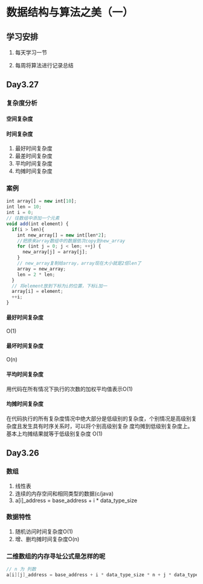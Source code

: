 
# 数据结构与算法之美（一）

## 学习安排

1. 每天学习一节

2. 每周将算法进行记录总结

## Day3.27

### 复杂度分析

#### 空间复杂度

#### 时间复杂度

1. 最好时间复杂度
2. 最差时间复杂度
3. 平均时间复杂度
4. 均摊时间复杂度

### 案例

```js
int array[] = new int[10];
int len = 10;
int i = 0;
// 往数组中添加一个元素
void add(int element) {
  if(i > len){
    int new_array[] = new int[len*2];
    //把原来array数组中的数据依次copy到new_array
    for (int j = 0; j < len; ++j) {
      new_array[j] = array[j];
    }
    // new_array复制给array，array现在大小就是2倍len了
    array = new_array;
    len = 2 * len;
  }
  // 将element放到下标为i的位置，下标i加一
  array[i] = element;
  ++i;
}
```

#### 最好时间复杂度

O(1)

#### 最坏时间复杂度

O(n)

#### 平均时间复杂度

用代码在所有情况下执行的次数的加权平均值表示O(1)

#### 均摊时间复杂度

在代码执行的所有复杂度情况中绝大部分是低级别的复杂度，个别情况是高级别复杂度且发生具有时序关系时，可以将个别高级别复杂 度均摊到低级别复杂度上。基本上均摊结果就等于低级别复杂度
O(1)

## Day3.26

### 数组

1. 线性表
2. 连续的内存空间和相同类型的数据(c/java)
3. a[i]_address = base_address + i * data_type_size

### 数据特性  

1. 随机访问时间复杂度O(1)
2. 增、删均摊时间复杂度O(n)

### 二维数组的内存寻址公式是怎样的呢

````c
// n 为 列数
a[i][j]_address = base_address + i * data_type_size * n + j * data_type_size


````
